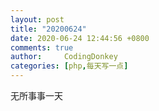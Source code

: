 ```yaml
---
layout: post
title: "20200624"
date: 2020-06-24 12:44:56 +0800
comments: true
author:     CodingDonkey
categories: [php,每天写一点]
---
```


无所事事一天

